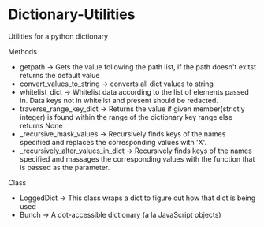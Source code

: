 # Dictionary-Utilities
Utilities for a python dictionary

Methods 

- getpath -> Gets the value following the path list, if the path doesn't exitst returns the default value
- convert_values_to_string -> converts all dict values to string
- whitelist_dict -> Whitelist data according to the list of elements passed in. Data keys not in whitelist and present should be redacted.
- traverse_range_key_dict -> Returns the value if given member(strictly integer) is found within the range of the dictionary key range else returns None
- _recursive_mask_values -> Recursively finds keys of the names specified and replaces the corresponding values with 'X'.
- _recursively_alter_values_in_dict -> Recursively finds keys of the names specified and massages the corresponding values with the function that is passed as the parameter.

Class
- LoggedDict -> This class wraps a dict to figure out how that dict is being used
- Bunch -> A dot-accessible dictionary (a la JavaScript objects)
